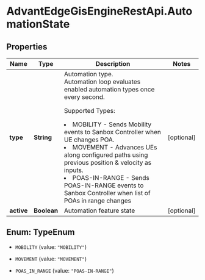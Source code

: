 # AdvantEdgeGisEngineRestApi.AutomationState

## Properties
Name | Type | Description | Notes
------------ | ------------- | ------------- | -------------
**type** | **String** | Automation type.<br> Automation loop evaluates enabled automation types once every second.<br> <p>Supported Types: <li>MOBILITY - Sends Mobility events to Sanbox Controller when UE changes POA. <li>MOVEMENT - Advances UEs along configured paths using previous position & velocity as inputs. <li>POAS-IN-RANGE - Sends POAS-IN-RANGE events to Sanbox Controller when list of POAs in range changes | [optional] 
**active** | **Boolean** | Automation feature state | [optional] 


<a name="TypeEnum"></a>
## Enum: TypeEnum


* `MOBILITY` (value: `"MOBILITY"`)

* `MOVEMENT` (value: `"MOVEMENT"`)

* `POAS_IN_RANGE` (value: `"POAS-IN-RANGE"`)




